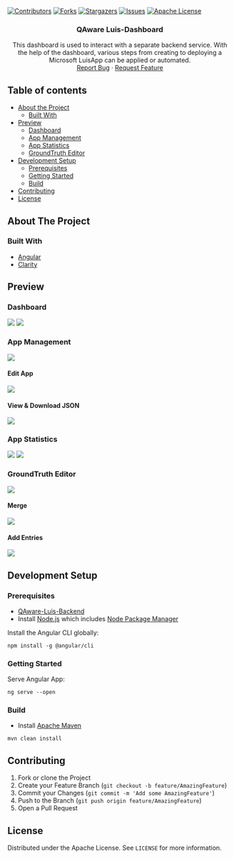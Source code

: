 [![Contributors][contributors-shield]][contributors-url]
[![Forks][forks-shield]][forks-url]
[![Stargazers][stars-shield]][stars-url]
[![Issues][issues-shield]][issues-url]
[![Apache License][license-shield]][license-url]

<p align="center">

  <h3 align="center">QAware Luis-Dashboard</h3>

  <p align="center">
    This dashboard is used to interact with a separate backend service. With the help of the dashboard, various steps from creating to deploying a Microsoft LuisApp can be applied or automated.
    <br />
    <a href="https://github.com/latzinger/QAware-Luis-Dashboard/issues">Report Bug</a>
    ·
    <a href="https://github.com/latzinger/QAware-Luis-Dashboard/issues">Request Feature</a>
  </p>
</p>

## Table of contents

* [About the Project](#about-the-project)
  * [Built With](#built-with)
* [Preview](#preview)
  * [Dashboard](#dashboard)
  * [App Management](#app-management)
  * [App Statistics](#app-statistics)
  * [GroundTruth Editor](#groundtrurh-editor)
* [Development Setup](#development-setup)
  * [Prerequisites](#prerequisites)
  * [Getting Started](#getting-started)
  * [Build](#build)
* [Contributing](#contributing)
* [License](#license)

## About The Project

### Built With
* [Angular](https://angular.io)
* [Clarity](https://clarity.design/)

## Preview

### Dashboard
<img src="https://github.com/latzinger/QAware-Luis-Dashboard/blob/main/images/Dashboard-Light.png"/> 
<!---<img src="https://github.com/latzinger/QAware-Luis-Dashboard/blob/main/images/Dashboard-Dark.png" width="425"/>-->

<img src="https://github.com/latzinger/QAware-Luis-Dashboard/blob/main/images/Dashboard-Light-List.png"/> 
<!---<img src="https://github.com/latzinger/QAware-Luis-Dashboard/blob/main/images/Dashboard-Dark-List.png" width="425"/>-->

### App Management
<img src="https://github.com/latzinger/QAware-Luis-Dashboard/blob/main/images/App-Light.png"/>
<!---<img src="https://github.com/latzinger/QAware-Luis-Dashboard/blob/main/images/App-Dark.png" width="425"/>-->

#### Edit App
<img src="https://github.com/latzinger/QAware-Luis-Dashboard/blob/main/images/App-Light-Edit.png"/>
<!---<img src="https://github.com/latzinger/QAware-Luis-Dashboard/blob/main/images/App-Dark-Edit.png" width="425"/>-->

#### View & Download JSON
<img src="https://github.com/latzinger/QAware-Luis-Dashboard/blob/main/images/App-Light-Json.png"/>
<!---<img src="https://github.com/latzinger/QAware-Luis-Dashboard/blob/main/images/App-Dark-Json.png" width="425"/>-->

### App Statistics
<img src="https://github.com/latzinger/QAware-Luis-Dashboard/blob/main/images/App-Light-Statistics.png"/>
<!---<img src="https://github.com/latzinger/QAware-Luis-Dashboard/blob/main/images/App-Dark-Statistics.png" width="425"/>-->

<img src="https://github.com/latzinger/QAware-Luis-Dashboard/blob/main/images/App-Light-Statistics-Table.png"/> 
<!---<img src="https://github.com/latzinger/QAware-Luis-Dashboard/blob/main/images/App-Dark-Statistics-Table.png" width="425"/>-->

### GroundTruth Editor
<img src="https://github.com/latzinger/QAware-Luis-Dashboard/blob/main/images/GroundTruthEditor-Light.png"/> 
<!---<img src="https://github.com/latzinger/QAware-Luis-Dashboard/blob/main/images/GroundTruthEditor-Dark.png" width="425"/>-->

#### Merge
<img src="https://github.com/latzinger/QAware-Luis-Dashboard/blob/main/images/GroundTruthEditor-Light-Merge.png"/> 
<!---<img src="https://github.com/latzinger/QAware-Luis-Dashboard/blob/main/images/GroundTruthEditor-Dark-Merge.png" width="425"/>-->

#### Add Entries
<img src="https://github.com/latzinger/QAware-Luis-Dashboard/blob/main/images/GroundTruthEditor-Light-NewLine.png"/> 
<!---<img src="https://github.com/latzinger/QAware-Luis-Dashboard/blob/main/images/GroundTruthEditor-Dark-NewLine.png" width="425"/>-->


## Development Setup

### Prerequisites
* [QAware-Luis-Backend](https://github.com/latzinger/QAware-Luis)
* Install [Node.js] which includes [Node Package Manager][npm]

Install the Angular CLI globally:

```
npm install -g @angular/cli
```

### Getting Started

Serve Angular App:

```
ng serve --open
```

### Build
* Install [Apache Maven][mvn]

```
mvn clean install
```

## Contributing

1. Fork or clone the Project
2. Create your Feature Branch (`git checkout -b feature/AmazingFeature`)
3. Commit your Changes (`git commit -m 'Add some AmazingFeature'`)
4. Push to the Branch (`git push origin feature/AmazingFeature`)
5. Open a Pull Request

## License

Distributed under the Apache License. See `LICENSE` for more information.

[contributors-shield]: https://img.shields.io/github/contributors/latzinger/QAware-Luis-Dashboard?style=flat-square
[contributors-url]: https://github.com/latzinger/QAware-Luis-Dashboard/graphs/contributors
[forks-shield]: https://img.shields.io/github/forks/latzinger/QAware-Luis-Dashboard?style=flat-square
[forks-url]: https://github.com/latzinger/QAware-Luis-Dashboard/network/members
[stars-shield]: https://img.shields.io/github/stars/latzinger/QAware-Luis-Dashboard?style=flat-square
[stars-url]: https://github.com/latzinger/QAware-Luis-Dashboard/stargazers
[issues-shield]: https://img.shields.io/github/issues/latzinger/QAware-Luis-Dashboard?style=flat-square
[issues-url]: https://github.com/latzinger/QAware-Luis-Dashboard/issues
[license-shield]: https://img.shields.io/github/license/latzinger/QAware-Luis-Dashboard?style=flat-square
[license-url]: https://github.com/latzinger/QAware-Luis-Dashboard/blob/main/LICENSE
[node.js]: https://nodejs.org/
[npm]: https://www.npmjs.com/get-npm
[mvn]: https://maven.apache.org/index.html
